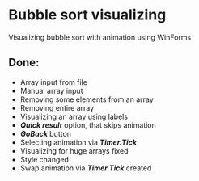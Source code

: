 # Bubble sort visualizing
Visualizing bubble sort with animation using WinForms

## Done:

* Array input from file
* Manual array input
* Removing some elements from an array
* Removing entire array
* Visualizing an array using labels
* ***Quick result*** option, that skips animation
* ***GoBack*** button
* Selecting animation via ***Timer.Tick***
* Visualizing for huge arrays fixed
* Style changed
* Swap animation via ***Timer.Tick*** created
